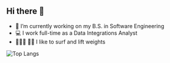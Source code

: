 ## Hi there 👋
- 🌱 I’m currently working on my B.S. in Software Engineering
- 💻 I work full-time as a Data Integrations Analyst
- 🏄🏻‍♂️ 🏋🏻 I like to surf and lift weights

![Top Langs](https://github-readme-stats-iota-ten-45.vercel.app//api/top-langs/?username=marcosetm&langs_count=10&layout=compact&theme=vision-friendly-dark)

<!--
**marcosetm/marcosetm** is a ✨ _special_ ✨ repository because its `README.md` (this file) appears on your GitHub profile.

Here are some ideas to get you started:

- 🔭 I’m currently working on ...
- 🌱 I’m currently learning ...
- 👯 I’m looking to collaborate on ...
- 🤔 I’m looking for help with ...
- 💬 Ask me about ...
- 📫 How to reach me: ...
- 😄 Pronouns: ...
- ⚡ Fun fact: ...
-->
